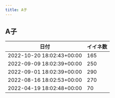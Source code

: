 ```yaml
---
title: A子
---
```

## A子

|日付|イイネ数|
|-|-|
|2022-10-20 18:02:43+00:00|165|
|2022-09-09 18:02:39+00:00|250|
|2022-09-01 18:02:39+00:00|290|
|2022-08-16 18:02:53+00:00|270|
|2022-04-19 18:02:48+00:00|70|
